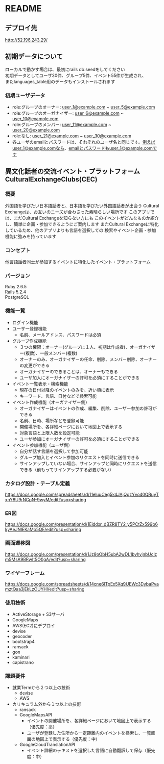 # README
## デプロイ先
http://52.196.243.29/
## 初期データについて
ローカルで動かす場合は、最初にrails db:seedをしてください  
初期データとしてユーザ30件、グループ5件、イベント55件が生成され、  
またlanguages_table用のデータもインストールされます  
### 初期ユーザデータ
- role:グループのオーナー: user_1@example.com ~ user_5@example.com
- role:グループのオーガナイザー: user_6@example.com ~ user_10@example.com
- role:グループのメンバー: user_11@example.com ~ user_20@example.com
- role:なし: user_21@example.com ~ user_30@example.com
- 各ユーザのemailとパスワードは、それぞれのユーザ名と同じです。例えばuser_1@example.comなら、emailとパスワードもuser_1@example.comです
## 異文化話者の交流イベント・プラットフォーム CulturalExchangeClubs(CEC)
### 概要
外国語を学びたい日本語話者と、日本語を学びたい外国語話者が出会う
Cultural Exchangeは、お互いのニーズが合わさった素晴らしい場所です
このアプリでは、まだCultural Exchangeを知らない方にも
このイベントがどんなものか紹介し、簡単に企画・参加できるようにご案内します
またCultural Exchangeに特化しているため、他のアプリよりも言語を選択しての
検索やイベント企画・参加機能に強みを持っています
### コンセプト
他言語話者同士が参加するイベントに特化したイベント・プラットフォーム
### バージョン
Ruby 2.6.5  
Rails 5.2.4  
PostgreSQL
### 機能一覧
- ログイン機能
- ユーザー登録機能
  - 名前、メールアドレス、パスワードは必須
- グループ作成機能
  - ３つの権限：オーナー(グループに１人、初期は作成者)、オーガナイザー(複数)、一般メンバー(複数)
  - オーナーのみ、オーガナイザーの任命、削除、メンバー削除、オーナーの変更ができる
  - オーガナイザーのできることは、オーナーもできる
  - ユーザ加入にオーガナイザーの許可を必須にすることができる
- イベント一覧表示・検索機能
  - 現在の日付以降のイベントのみを、近い順に表示
  - キーワード、言語、日付などで検索可能
- イベント作成機能（オーガナイザー側）
  - オーガナイザーはイベントの作成、編集、削除、ユーザー参加の許可ができる
  - 名前、日時、場所などを登録可能
  - 開催場所を、各詳細ページにおいて地図上で表示する
  - 対象言語と上限人数を設定可能
  - ユーザ参加にオーガナイザーの許可を必須にすることができる
- イベント参加機能（ユーザ側）
  - 自分が話す言語を選択して参加可能
  - グループ加入とイベント参加のリクエストを同時に送信できる
  - サインアップしていない場合、サインアップと同時にリクエストを送信できる（前もってサインアップする必要がない）
### カタログ設計・テーブル定義
https://docs.google.com/spreadsheets/d/11eluuCeg5k4JAjQgzYvo40QRuyTxnY8U9rNCpN-9wyM/edit?usp=sharing
### ER図
https://docs.google.com/presentation/d/1Eiddxr_dBZR8TY2_y5PCtZx599b6kyAeJNIEKaMo5QE/edit?usp=sharing
### 画面遷移図
https://docs.google.com/presentation/d/1Jz8oObH5ubA2wDL1bvhyjnbUclzm5MsA9BRwIt5O0gA/edit?usp=sharing
### ワイヤーフレーム
https://docs.google.com/spreadsheets/d/14cne6lTpEx5Xq9UEWc3DybaPvamztQaa3jEkLzOUYHI/edit?usp=sharing
### 使用技術
- ActiveStorage + S3サーバ
- GoogleMaps
- AWS(EC2)にデプロイ
- devise
- geocoder
- bootstrap4
- ransack
- gon
- kaminari
- capistrano
### 課題要件
- 就業Termから２つ以上の技術
  - devise
  - AWS
- カリキュラム外から１つ以上の技術
  - ransack
  - GoogleMapsAPI
    - イベントの開催場所を、各詳細ページにおいて地図上で表示する（優先度：高）
    - ユーザが登録した住所から一定距離内のイベントを検索し、一覧画面の地図上で表示する（優先度：中）
  - GoogleCloudTranslationAPI
    - イベント詳細のテキストを選択した言語に自動翻訳して保存（優先度：中）
